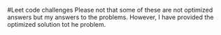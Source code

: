 #Leet code challenges
Please not that some of these are not optimized answers but my answers to the problems. However, I have provided the optimized solution tot he problem. 
